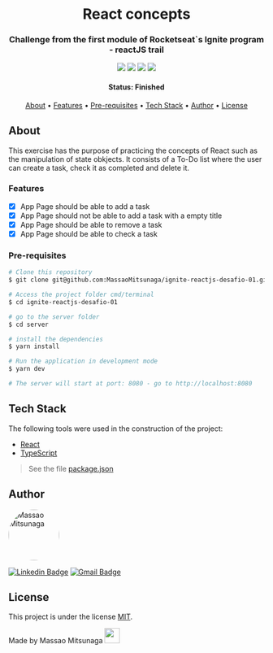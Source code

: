 

<h1 align="center">React concepts</h1>

<h3 align="center">Challenge from the first module of Rocketseat`s Ignite program - reactJS trail </h3>

<p align="center">
  <img src="https://img.shields.io/github/issues/MassaoMitsunaga/ignite-reactjs-desafio-01" />
  <img src="https://img.shields.io/github/forks/MassaoMitsunaga/ignite-reactjs-desafio-01" />
  <img src="https://img.shields.io/github/stars/MassaoMitsunaga/ignite-reactjs-desafio-01" />
<img src="https://img.shields.io/github/license/MassaoMitsunaga/ignite-reactjs-desafio-01" />
</p>

<h4 align="center"> 
	 Status: Finished
</h4>

<p align="center">
 <a href="#about">About</a> •
 <a href="#features">Features</a> •
 <a href="#pre-requisites">Pre-requisites</a> • 
 <a href="#tech-stack">Tech Stack</a> • 
 <a href="#author">Author</a> • 
 <a href="#license">License</a>
</p>

## About

This exercise has the purpose of practicing the concepts of React such as the manipulation of state obkjects. It consists of a To-Do list where the user can create a task, check it as completed and delete it.

### Features

- [x] App Page should be able to add a task
- [x] App Page should not be able to add a task with a empty title
- [x] App Page should be able to remove a task
- [x] App Page should be able to check a task

### Pre-requisites

```bash
# Clone this repository
$ git clone git@github.com:MassaoMitsunaga/ignite-reactjs-desafio-01.git

# Access the project folder cmd/terminal
$ cd ignite-reactjs-desafio-01

# go to the server folder
$ cd server

# install the dependencies
$ yarn install

# Run the application in development mode
$ yarn dev

# The server will start at port: 8080 - go to http://localhost:8080
```

## Tech Stack

The following tools were used in the construction of the project:

- [React](https://reactjs.org/)
- [TypeScript](https://www.typescriptlang.org/)

> See the file  [package.json](https://github.com/MassaoMitsunaga/ignite-reactjs-desafio-01/blob/main/package.json)

## Author

 <img style="border-radius: 50%;" src="https://avatars.githubusercontent.com/u/20426370?v=4" width="100px;" alt="Massao Mitsunaga"/>

 [![Linkedin Badge](https://img.shields.io/badge/-Massao-blue?style=flat-square&logo=Linkedin&logoColor=white&link=https://www.linkedin.com/in/massaomitsunaga/)](https://www.linkedin.com/in/massaomitsunaga/) 
[![Gmail Badge](https://img.shields.io/badge/-mitsun.massao@gmail.com-c14438?style=flat-square&logo=Gmail&logoColor=white&link=mailto:mitsun.massao@gmail.com)](mailto:mitsun.massao@gmail.com)

## License

This project is under the license [MIT](./LICENSE).

Made by Massao Mitsunaga <img src="https://raw.githubusercontent.com/kaueMarques/kaueMarques/master/hi.gif" width="30px">
